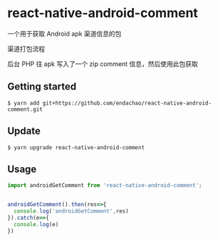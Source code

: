 # react-native-android-comment


一个用于获取 Android apk 渠道信息的包

渠道打包流程

后台 PHP 往 apk 写入了一个 zip comment 信息，然后使用此包获取


## Getting started

`$ yarn add git+https://github.com/endachao/react-native-android-comment.git`

## Update

`$ yarn upgrade react-native-android-comment`


## Usage

```javascript
import androidGetComment from 'react-native-android-comment';


androidGetComment().then(res=>{
  console.log('androidGetComment',res)
}).catch(e=>{
  console.log(e)
})

```
